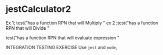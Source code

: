 
# jestCalculator2

Ex 1; test("has a function RPN that will Multiply  "
ex 2 ;test("has a function RPN that will Divide  "

test("has a function RPN that will evaluate expression  "


INTEGRATION TESTING EXERCISE
Use `jest` and `node`, 
